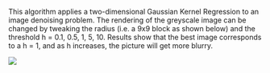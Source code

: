 This algorithm applies a two-dimensional Gaussian Kernel Regression to an image denoising problem. 
The rendering of the greyscale image can be changed by tweaking the radius (i.e. a 9x9 block as shown below) and the threshold h = 0.1, 0.5, 1, 5, 10. 
Results show that the best image corresponds to a h = 1, and as h increases, the picture will get more blurry.

<img src = "https://raw.githubusercontent.com/datatista/machinelearningfun/master/gaussiankernelregression/GKR_image.jpg">
